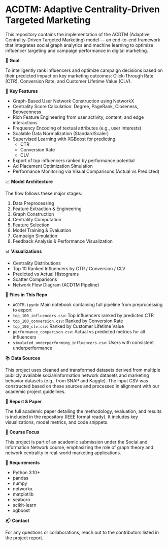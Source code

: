 
# ACDTM: Adaptive Centrality-Driven Targeted Marketing

This repository contains the implementation of the ACDTM (Adaptive Centrality-Driven Targeted Marketing) model — an end-to-end framework that integrates social graph analytics and machine learning to optimize influencer targeting and campaign performance in digital marketing.

🎯 **Goal**

To intelligently rank influencers and optimize campaign decisions based on their predicted impact on key marketing outcomes: Click-Through Rate (CTR), Conversion Rate, and Customer Lifetime Value (CLV).

📌 **Key Features**

- Graph-Based User Network Construction using NetworkX  
- Centrality Score Calculation: Degree, PageRank, Closeness, Betweenness  
- Rich Feature Engineering from user activity, content, and edge interactions  
- Frequency Encoding of textual attributes (e.g., user interests)  
- Scalable Data Normalization (StandardScaler)  
- Supervised Learning with XGBoost for predicting:
  - CTR
  - Conversion Rate
  - CLV
- Export of top influencers ranked by performance potential  
- Ad Placement Optimization Simulation  
- Performance Monitoring via Visual Comparisons (Actual vs Predicted)

📈 **Model Architecture**

The flow follows these major stages:

1. Data Preprocessing  
2. Feature Extraction & Engineering  
3. Graph Construction  
4. Centrality Computation  
5. Feature Selection  
6. Model Training & Evaluation  
7. Campaign Simulation  
8. Feedback Analysis & Performance Visualization

📊 **Visualizations**

- Centrality Distributions  
- Top 10 Ranked Influencers by CTR / Conversion / CLV  
- Predicted vs Actual Histograms  
- Scatter Comparisons  
- Network Flow Diagram (ACDTM Pipeline)

📁 **Files in This Repo**

- `ACDTM.ipynb`: Main notebook containing full pipeline from preprocessing to export  
- `top_100_influencers.csv`: Top influencers ranked by predicted CTR  
- `top_100_conversion.csv`: Ranked by Conversion Rate  
- `top_100_clv.csv`: Ranked by Customer Lifetime Value  
- `performance_comparison.csv`: Actual vs predicted metrics for all influencers  
- `simulated_underperforming_influencers.csv`: Users with consistent underperformance

📚 **Data Sources**

This project uses cleaned and transformed datasets derived from multiple publicly available social/information network datasets and marketing behavior datasets (e.g., from SNAP and Kaggle). The input CSV was constructed based on these sources and processed in alignment with our academic project guidelines.

📄 **Report & Paper**

The full academic paper detailing the methodology, evaluation, and results is included in the repository (IEEE format ready). It includes key visualizations, model metrics, and code snippets.

🧠 **Course Focus**

This project is part of an academic submission under the Social and Information Network course, emphasizing the role of graph theory and network centrality in real-world marketing applications.

🔧 **Requirements**

- Python 3.10+  
- pandas  
- numpy  
- networkx  
- matplotlib  
- seaborn  
- scikit-learn  
- xgboost

📬 **Contact**

For any questions or collaborations, reach out to the contributors listed in the project report.
